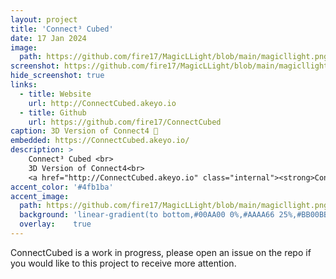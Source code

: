 ```yaml
---
layout: project
title: 'Connect³ Cubed'
date: 17 Jan 2024
image:  
  path: https://github.com/fire17/MagicLLight/blob/main/magicllight.png?raw=true
screenshot: https://github.com/fire17/MagicLLight/blob/main/magicllight.png?raw=true
hide_screenshot: true
links:
  - title: Website
    url: http://ConnectCubed.akeyo.io
  - title: Github
    url: https://github.com/fire17/ConnectCubed
caption: 3D Version of Connect4 💚
embedded: https://ConnectCubed.akeyo.io/
description: >
    Connect³ Cubed <br>
    3D Version of Connect4<br>
    <a href="http://ConnectCubed.akeyo.io" class="internal"><strong>ConnectCubed.akeyo.io</strong></a>
accent_color: '#4fb1ba'
accent_image:
  path: https://github.com/fire17/MagicLLight/blob/main/magicllight.png?raw=true
  background: 'linear-gradient(to bottom,#00AA00 0%,#AAAA66 25%,#BB00BB 50%,#3c929e 70%,#ffffff 100%)'
  overlay:    true
---
```

<!-- path: https://github.com/fire17/MagicLLight/blob/main/magicllight.png?raw=true -->
<!-- background: 'linear-gradient(to bottom,#00AA00 0%,#AAAA66 25%,#BB00BB 50%,#3c929e 70%,#ffffff 100%)' -->
<!-- embedded: https://ConnectCubed.akeyo.io/ -->

ConnectCubed is a work in progress, please open an issue on the repo if you would like to this project to receive more attention.


<!-- <a href="http://danilator.wholesome.garden" class="internal"><strong>Danilator.Wholesome.Garden</strong></a> -->
